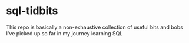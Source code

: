 # sql-tidbits
This repo is basically a non-exhaustive collection of useful bits and bobs I've picked up so far in my journey learning SQL
